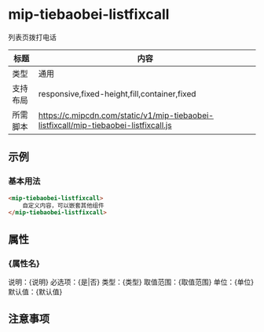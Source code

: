 # mip-tiebaobei-listfixcall

列表页拨打电话

标题|内容
----|----
类型|通用
支持布局|responsive,fixed-height,fill,container,fixed
所需脚本|https://c.mipcdn.com/static/v1/mip-tiebaobei-listfixcall/mip-tiebaobei-listfixcall.js

## 示例

### 基本用法
```html
<mip-tiebaobei-listfixcall>
    自定义内容，可以嵌套其他组件
</mip-tiebaobei-listfixcall>
```

## 属性

### {属性名}

说明：{说明}
必选项：{是|否}
类型：{类型}
取值范围：{取值范围}
单位：{单位}
默认值：{默认值}

## 注意事项

